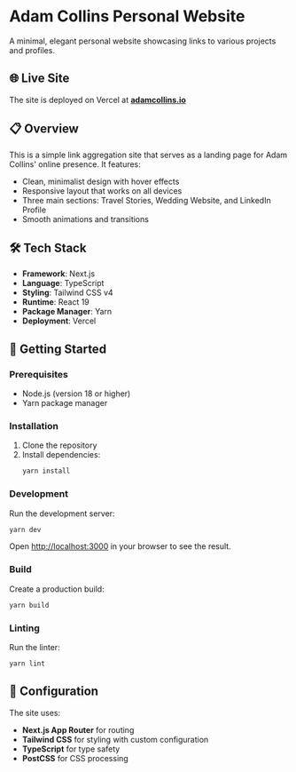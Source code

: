 # Adam Collins Personal Website

A minimal, elegant personal website showcasing links to various projects and profiles.

## 🌐 Live Site

The site is deployed on Vercel at **[adamcollins.io](https://adamcollins.io)**

## 📋 Overview

This is a simple link aggregation site that serves as a landing page for Adam Collins' online presence. It features:

- Clean, minimalist design with hover effects
- Responsive layout that works on all devices
- Three main sections: Travel Stories, Wedding Website, and LinkedIn Profile
- Smooth animations and transitions

## 🛠 Tech Stack

- **Framework**: Next.js 
- **Language**: TypeScript
- **Styling**: Tailwind CSS v4
- **Runtime**: React 19
- **Package Manager**: Yarn
- **Deployment**: Vercel

## 🚀 Getting Started

### Prerequisites

- Node.js (version 18 or higher)
- Yarn package manager

### Installation

1. Clone the repository
2. Install dependencies:
   ```bash
   yarn install
   ```

### Development

Run the development server:

```bash
yarn dev
```

Open [http://localhost:3000](http://localhost:3000) in your browser to see the result.

### Build

Create a production build:

```bash
yarn build
```

### Linting

Run the linter:

```bash
yarn lint
```


## 🔧 Configuration

The site uses:
- **Next.js App Router** for routing
- **Tailwind CSS** for styling with custom configuration
- **TypeScript** for type safety
- **PostCSS** for CSS processing
